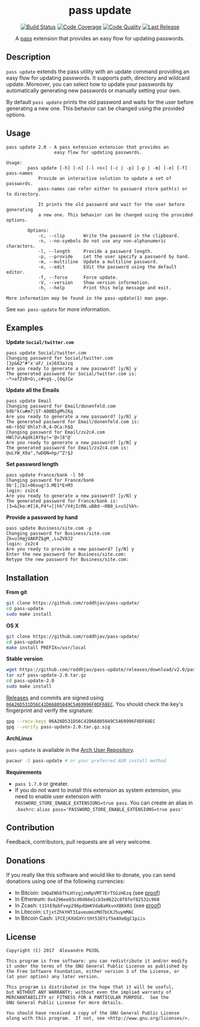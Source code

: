 <h1 align="center">pass update</h1>

<p align="center">
<a href="https://travis-ci.org/roddhjav/pass-update"><img src="https://img.shields.io/travis/roddhjav/pass-update/master.svg" alt="Build Status" /></a>
<a href="https://coveralls.io/github/roddhjav/pass-update"><img src="https://img.shields.io/coveralls/roddhjav/pass-update/master.svg" alt="Code Coverage" /></a>
<a href="https://www.codacy.com/app/roddhjav/pass-update"><img src="https://img.shields.io/codacy/grade/1eccb02d0b9a4c3d834c01b8f67b6cb4/master.svg" alt="Code Quality" /></a>
<a href="https://github.com/roddhjav/pass-update/releases/latest"><img src="https://img.shields.io/github/release/roddhjav/pass-update.svg?maxAge=600" alt="Last Release" /></a>
</p>

<p align="center">
A <a href="https://www.passwordstore.org/">pass</a> extension that provides an easy flow for updating passwords.
</p>

## Description
`pass update` extends the pass utility with an update command providing
an easy flow for updating passwords. It supports path, directory and wildcard
update. Moreover, you can select how to update your passwords by automatically
generating new passwords or manually setting your own.

By default `pass update` prints the old password and waits for the user before
generating a new one. This behavior can be changed using the provided options.

## Usage

```
pass update 2.0 - A pass extension extension that provides an
                  easy flow for updating passwords.

Usage:
        pass update [-h] [-n] [-l <s>] [-c | -p] [-p | -m] [-e] [-f] pass-names
            Provide an interactive solution to update a set of passwords.
            pass-names can refer either to password store path(s) or to directory.

            It prints the old password and wait for the user before generating
            a new one. This behavior can be changed using the provided options.

    	Options:
            -c, --clip       Write the password in the clipboard.
            -n, --no-symbols Do not use any non-alphanumeric characters.
            -l, --length     Provide a password length.
            -p, --provide    Let the user specify a password by hand.
            -m, --multiline  Update a multiline password.
            -e, --edit       Edit the password using the default editor.
            -f, --force      Force update.
            -V, --version    Show version information.
            -h, --help       Print this help message and exit.

More information may be found in the pass-update(1) man page.
```

See `man pass-update` for more information.

## Examples

**Update `Social/twitter.com`**
```
pass update Social/twitter.com
Changing password for Social/twitter.com
[}p&62"#"x'aF/_ix}6X3a)zq
Are you ready to generate a new password? [y/N] y
The generated password for Social/twitter.com is:
~*>afZsB+G\,c#+g$-,{OqJ{w
```

**Update all the Emails**
```
pass update Email
Changing password for Email/donenfeld.com
b9b"k(u#m7|ST-400B5gM%[Kq
Are you ready to generate a new password? [y/N] y
The generated password for Email/donenfeld.com is:
m6~!b5U`OhloT~R,4-OCa:h$Q
Changing password for Email/zx2c4.com
HWl7u\Aqdk]AY$y!='@>]8"@`
Are you ready to generate a new password? [y/N] y
The generated password for Email/zx2c4.com is:
@uLYW_X9a",?wDQN=hp/^Z!$J
```

**Set password length**
```
pass update France/bank -l 50
Changing password for France/bank
9b'I;]b)>06xug!3.ME1*E+M3
login: zx2c4
Are you ready to generate a new password? [y/N] y
The generated password for France/bank is:
|3=&{ko:#I|A,P4*=[|hk^/V4jIcRN.uBBd-~RB0_L<sS[%k%-
```

**Provide a password by hand**
```
pass update Business/site.com -p
Changing password for Business/site.com
Zk=u]HqjUAKPZ$gM_,LuZV8J2
login: zx2c4
Are you ready to provide a new password? [y/N] y
Enter the new password for Business/site.com:
Retype the new password for Business/site.com:
```

## Installation

**From git**
```sh
git clone https://github.com/roddhjav/pass-update/
cd pass-update
sudo make install
```

**OS X**
```sh
git clone https://github.com/roddhjav/pass-update/
cd pass-update
make install PREFIX=/usr/local
```

**Stable version**
```sh
wget https://github.com/roddhjav/pass-update/releases/download/v2.0/pass-update-2.0.tar.gz
tar xzf pass-update-2.0.tar.gz
cd pass-update-2.0
sudo make install
```

[Releases][releases] and commits are signed using [`06A26D531D56C42D66805049C5469996F0DF68EC`][keys].
You should check the key's fingerprint and verify the signature:
```sh
gpg --recv-keys 06A26D531D56C42D66805049C5469996F0DF68EC
gpg --verify pass-update-2.0.tar.gz.sig
```

**ArchLinux**

`pass-update` is available in the [Arch User Repository][aur].
```sh
pacaur -S pass-update # or your preferred AUR install method
```

**Requirements**
* `pass 1.7.0` or greater.
* If you do not want to install this extension as system extension, you need to
enable user extension with `PASSWORD_STORE_ENABLE_EXTENSIONS=true pass`. You can
create an alias in `.bashrc`: `alias pass='PASSWORD_STORE_ENABLE_EXTENSIONS=true pass'`

## Contribution
Feedback, contributors, pull requests are all very welcome.


## Donations
If you really like this software and would like to donate, you can send donations using one of the following currencies:
* In Bitcoin: `1HQaENhbThLHYzgjzmRpVMT7ErTSGzHEzq` (see [proof][keybase])
* In Ethereum: `0x4296ee83cd0d66e1cb3e0622c8f8fef82532c968`
* In Zcash: `t1StE9pbFvep296pdQmKVdaBaRkvnXBKkR1` (see [proof][keybase])
* In Litecoin: `LTjxtZhkYHT31aveumozMd7bCKJ5uymMAC`
* In Bitcoin Cash: `1FCEjKXUGXYctHt53EYifSm4XeQgC1piis`


## License

    Copyright (C) 2017  Alexandre PUJOL

    This program is free software: you can redistribute it and/or modify
    it under the terms of the GNU General Public License as published by
    the Free Software Foundation, either version 3 of the License, or
    (at your option) any later version.

    This program is distributed in the hope that it will be useful,
    but WITHOUT ANY WARRANTY; without even the implied warranty of
    MERCHANTABILITY or FITNESS FOR A PARTICULAR PURPOSE.  See the
    GNU General Public License for more details.

    You should have received a copy of the GNU General Public License
    along with this program.  If not, see <http://www.gnu.org/licenses/>.

[keys]: https://pujol.io/keys
[aur]: https://aur.archlinux.org/packages/pass-update
[releases]: https://github.com/roddhjav/pass-update/releases
[keybase]: https://keybase.io/roddhjav
